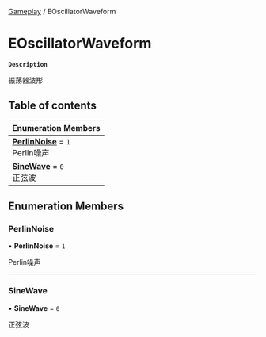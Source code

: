 [Gameplay](../modules/Gameplay.Gameplay.md) / EOscillatorWaveform

# EOscillatorWaveform <Badge type="tip" text="Enumeration" /> 

**`Description`**

振荡器波形

## Table of contents

| Enumeration Members |
| :-----|
| **[PerlinNoise](Gameplay.EOscillatorWaveform.md#perlinnoise)** = ``1`` <br> Perlin噪声|
| **[SineWave](Gameplay.EOscillatorWaveform.md#sinewave)** = ``0`` <br> 正弦波|

## Enumeration Members

### PerlinNoise  

• **PerlinNoise** = ``1``

Perlin噪声

___

### SineWave  

• **SineWave** = ``0``

正弦波
